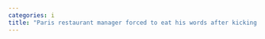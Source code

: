 ```yaml
---
categories: i
title: "Paris restaurant manager forced to eat his words after kicking out two Ukrainian women praising Putin"
---
```

